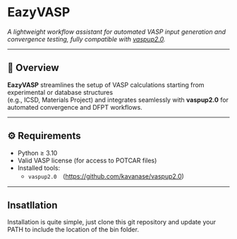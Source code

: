 # EazyVASP

_A lightweight workflow assistant for automated VASP input generation and convergence testing, fully compatible with [vaspup2.0](https://github.com/Seanstk/vaspup2.0)._

---

## 🧩 Overview

**EazyVASP** streamlines the setup of VASP calculations starting from experimental or database structures  
(e.g., ICSD, Materials Project) and integrates seamlessly with **vaspup2.0** for automated convergence and DFPT workflows.

---

## ⚙️ Requirements

- Python ≥ 3.10
- Valid VASP license (for access to POTCAR files)
- Installed tools:
  - `vaspup2.0`　(https://github.com/kavanase/vaspup2.0)
 
---
## Insatllation
Installation is quite simple, just clone this git repository and update your PATH to include the location of the bin folder.




 
